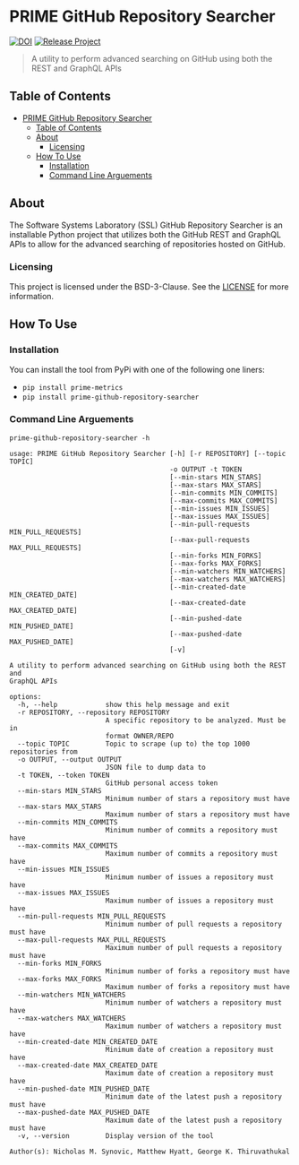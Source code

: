 # PRIME GitHub Repository Searcher

[![DOI](https://zenodo.org/badge/DOI/10.5281/zenodo.6480691.svg)](https://doi.org/10.5281/zenodo.6480691)
[![Release Project](https://github.com/SoftwareSystemsLaboratory/prime-github-repository-searcher/actions/workflows/release.yml/badge.svg)](https://github.com/SoftwareSystemsLaboratory/prime-github-repository-searcher/actions/workflows/release.yml)

> A utility to perform advanced searching on GitHub using both the REST and GraphQL APIs

## Table of Contents

- [PRIME GitHub Repository Searcher](#prime-github-repository-searcher)
  - [Table of Contents](#table-of-contents)
  - [About](#about)
    - [Licensing](#licensing)
  - [How To Use](#how-to-use)
    - [Installation](#installation)
    - [Command Line Arguements](#command-line-arguements)

## About

The Software Systems Laboratory (SSL) GitHub Repository Searcher is an installable Python project that utilizes both the GitHub REST and GraphQL APIs to allow for the advanced searching of repositories hosted on GitHub.

### Licensing

This project is licensed under the BSD-3-Clause. See the [LICENSE](LICENSE) for more information.

## How To Use

### Installation

You can install the tool from PyPi with one of the following one liners:

- `pip install prime-metrics`
- `pip install prime-github-repository-searcher`

### Command Line Arguements

`prime-github-repository-searcher -h`

``` shell
usage: PRIME GitHub Repository Searcher [-h] [-r REPOSITORY] [--topic TOPIC]
                                        -o OUTPUT -t TOKEN
                                        [--min-stars MIN_STARS]
                                        [--max-stars MAX_STARS]
                                        [--min-commits MIN_COMMITS]
                                        [--max-commits MAX_COMMITS]
                                        [--min-issues MIN_ISSUES]
                                        [--max-issues MAX_ISSUES]
                                        [--min-pull-requests MIN_PULL_REQUESTS]
                                        [--max-pull-requests MAX_PULL_REQUESTS]
                                        [--min-forks MIN_FORKS]
                                        [--max-forks MAX_FORKS]
                                        [--min-watchers MIN_WATCHERS]
                                        [--max-watchers MAX_WATCHERS]
                                        [--min-created-date MIN_CREATED_DATE]
                                        [--max-created-date MAX_CREATED_DATE]
                                        [--min-pushed-date MIN_PUSHED_DATE]
                                        [--max-pushed-date MAX_PUSHED_DATE]
                                        [-v]

A utility to perform advanced searching on GitHub using both the REST and
GraphQL APIs

options:
  -h, --help            show this help message and exit
  -r REPOSITORY, --repository REPOSITORY
                        A specific repository to be analyzed. Must be in
                        format OWNER/REPO
  --topic TOPIC         Topic to scrape (up to) the top 1000 repositories from
  -o OUTPUT, --output OUTPUT
                        JSON file to dump data to
  -t TOKEN, --token TOKEN
                        GitHub personal access token
  --min-stars MIN_STARS
                        Minimum number of stars a repository must have
  --max-stars MAX_STARS
                        Maximum number of stars a repository must have
  --min-commits MIN_COMMITS
                        Minimum number of commits a repository must have
  --max-commits MAX_COMMITS
                        Maximum number of commits a repository must have
  --min-issues MIN_ISSUES
                        Minimum number of issues a repository must have
  --max-issues MAX_ISSUES
                        Maximum number of issues a repository must have
  --min-pull-requests MIN_PULL_REQUESTS
                        Minimum number of pull requests a repository must have
  --max-pull-requests MAX_PULL_REQUESTS
                        Maximum number of pull requests a repository must have
  --min-forks MIN_FORKS
                        Minimum number of forks a repository must have
  --max-forks MAX_FORKS
                        Maximum number of forks a repository must have
  --min-watchers MIN_WATCHERS
                        Minimum number of watchers a repository must have
  --max-watchers MAX_WATCHERS
                        Maximum number of watchers a repository must have
  --min-created-date MIN_CREATED_DATE
                        Minimum date of creation a repository must have
  --max-created-date MAX_CREATED_DATE
                        Maximum date of creation a repository must have
  --min-pushed-date MIN_PUSHED_DATE
                        Minimum date of the latest push a repository must have
  --max-pushed-date MAX_PUSHED_DATE
                        Maximum date of the latest push a repository must have
  -v, --version         Display version of the tool

Author(s): Nicholas M. Synovic, Matthew Hyatt, George K. Thiruvathukal
```

